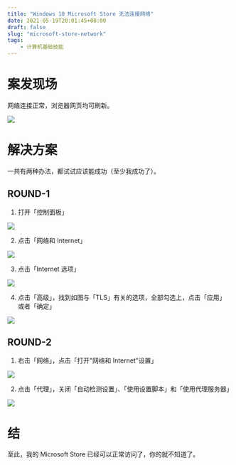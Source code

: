 ```yaml
---
title: "Windows 10 Microsoft Store 无法连接网络"
date: 2021-05-19T20:01:45+08:00
draft: false
slug: "microsoft-store-network"
tags:
    - 计算机基础技能
---
```


# 案发现场

网络连接正常，浏览器网页均可刷新。

![](https://waringhu-md-img-oss.oss-cn-hangzhou.aliyuncs.com/md-img/2341884-20210519195902122-577015917.png)

# 解决方案

一共有两种办法，都试试应该能成功（至少我成功了）。

## ROUND-1

1. 打开「控制面板」

![](https://waringhu-md-img-oss.oss-cn-hangzhou.aliyuncs.com/md-img/2341884-20210519195913271-250354905.png)

2. 点击「网络和 Internet」

![](https://waringhu-md-img-oss.oss-cn-hangzhou.aliyuncs.com/md-img/2341884-20210519195924573-227584792.png)

3. 点击「Internet 选项」

![](https://waringhu-md-img-oss.oss-cn-hangzhou.aliyuncs.com/md-img/2341884-20210519195935534-1209710164.png)

4. 点击「高级」，找到如图与「TLS」有关的选项，全部勾选上，点击「应用」或者「确定」

![](https://waringhu-md-img-oss.oss-cn-hangzhou.aliyuncs.com/md-img/2341884-20210519195946454-1821465801.png)

## ROUND-2

1. 右击「网络」，点击「打开"网络和 Internet"设置」

![](https://waringhu-md-img-oss.oss-cn-hangzhou.aliyuncs.com/md-img/2341884-20210519195956092-730895085.png)

2. 点击「代理」，关闭「自动检测设置」、「使用设置脚本」和「使用代理服务器」

![](https://waringhu-md-img-oss.oss-cn-hangzhou.aliyuncs.com/md-img/2341884-20210519200004252-1626591938.png)

# 结

至此，我的 Microsoft Store 已经可以正常访问了，你的就不知道了。
